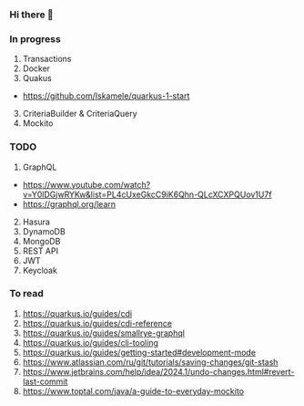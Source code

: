 ### Hi there 👋

### In progress
1. Transactions
2. Docker
3. Quakus
  - https://github.com/Iskamele/quarkus-1-start
3. CriteriaBuilder & CriteriaQuery
4. Mockito

### TODO
1. GraphQL
  - https://www.youtube.com/watch?v=Y0lDGjwRYKw&list=PL4cUxeGkcC9iK6Qhn-QLcXCXPQUov1U7f
  - https://graphql.org/learn
2. Hasura
3. DynamoDB
4. MongoDB
5. REST API
6. JWT
7. Keycloak

### To read
1. https://quarkus.io/guides/cdi
2. https://quarkus.io/guides/cdi-reference
3. https://quarkus.io/guides/smallrye-graphql
4. https://quarkus.io/guides/cli-tooling
5. https://quarkus.io/guides/getting-started#development-mode
6. https://www.atlassian.com/ru/git/tutorials/saving-changes/git-stash
7. https://www.jetbrains.com/help/idea/2024.1/undo-changes.html#revert-last-commit
8. https://www.toptal.com/java/a-guide-to-everyday-mockito

<!--
**Iskamele/iskamele** is a ✨ _special_ ✨ repository because its `README.md` (this file) appears on your GitHub profile.

Here are some ideas to get you started:

- 🔭 I’m currently working on ...
- 🌱 I’m currently learning ...
- 👯 I’m looking to collaborate on ...
- 🤔 I’m looking for help with ...
- 💬 Ask me about ...
- 📫 How to reach me: ...
- 😄 Pronouns: ...
- ⚡ Fun fact: ...
-->
